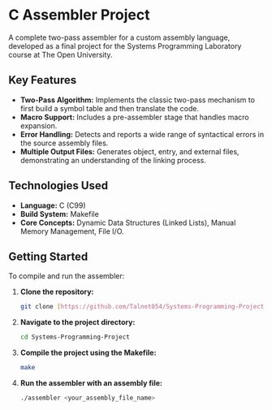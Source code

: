 # C Assembler Project

A complete two-pass assembler for a custom assembly language, developed as a final project for the Systems Programming Laboratory course at The Open University.

## Key Features

* **Two-Pass Algorithm:** Implements the classic two-pass mechanism to first build a symbol table and then translate the code.
* **Macro Support:** Includes a pre-assembler stage that handles macro expansion.
* **Error Handling:** Detects and reports a wide range of syntactical errors in the source assembly files.
* **Multiple Output Files:** Generates object, entry, and external files, demonstrating an understanding of the linking process.

## Technologies Used

* **Language:** C (C99)
* **Build System:** Makefile
* **Core Concepts:** Dynamic Data Structures (Linked Lists), Manual Memory Management, File I/O.

## Getting Started

To compile and run the assembler:

1.  **Clone the repository:**
    ```sh
    git clone [https://github.com/Talnet054/Systems-Programming-Project.git](https://github.com/Talnet054/Systems-Programming-Project.git)
    ```
2.  **Navigate to the project directory:**
    ```sh
    cd Systems-Programming-Project
    ```
3.  **Compile the project using the Makefile:**
    ```sh
    make
    ```
4.  **Run the assembler with an assembly file:**
    ```sh
    ./assembler <your_assembly_file_name>
    ```
